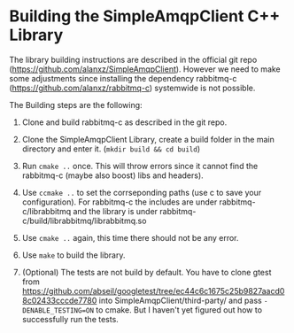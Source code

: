 Building the SimpleAmqpClient C++ Library
=========================================

The library building instructions are described in the official git repo
(https://github.com/alanxz/SimpleAmqpClient). However we need to make some
adjustments since installing the dependency rabbitmq-c
(https://github.com/alanxz/rabbitmq-c) systemwide is not possible.

The Building steps are the following:

1. Clone and build rabbitmq-c as described in the git repo.
2. Clone the SimpleAmqpClient Library, create a build folder in the main
   directory and enter it. (`mkdir build && cd build`)
4. Run `cmake ..` once. This will throw errors since it cannot find the
   rabbitmq-c (maybe also boost) libs and headers).
3. Use `ccmake ..` to set the corrseponding paths
   (use c to save your configuration). For rabbitmq-c the includes are under
   rabbitmq-c/librabbitmq and the library is under
   rabbitmq-c/build/librabbitmq/librabbitmq.so
4. Use `cmake ..` again, this time there should not be any error.
5. Use `make` to build the library.

4. (Optional) The tests are not build by default. You have to clone gtest from
   https://github.com/abseil/googletest/tree/ec44c6c1675c25b9827aacd08c02433cccde7780
   into SimpleAmqpClient/third-party/ and pass `-DENABLE_TESTING=ON` to cmake.
   But I haven't yet figured out how to successfully run the tests.


